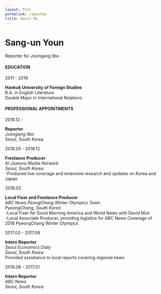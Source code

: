 ```yaml
---
layout: Post
permalink: /aboutme
title: About Me
---
```


# Sang-un Youn
Reporter for Joongang Ilbo

#### EDUCATION

2011 - 2019

**Hankuk University of Foreign Studies**  
B.A. in English Literature  
Double Major in International Relations


#### PROFESSIONAL APPOINTMENTS

2018.12 - 

**Reporter**  
_Joongang Ilbo_  
Seoul, South Korea

2018.05 - 2018.12

**Freelance Producer**  
_Al Jazeera Media Network_  
_Seoul, South Korea_  
-Produced live coverage and extensive research and updates on Korea and Japan  

2018.02 

**Local Fixer and Freelance Producer**  
_ABC News PeongChang Winter Olympics Team_  
_PyeongChang, South Korea_  
-Local Fixer for Good Morning America and World News with David Muir   
-Local Associate Producer, providing logistics for ABC News Coverage of 2018 PyeongChang Winter Olympics

2017.03 - 2017.08 

**Intern Reporter**  
_Seoul Economics Daily_  
_Seoul, South Korea_  
Provided assistance to local reports covering regional news

2016.08 - 2017.01 

**Intern Reporter**  
_ABC News_  
_Seoul, South Korea_